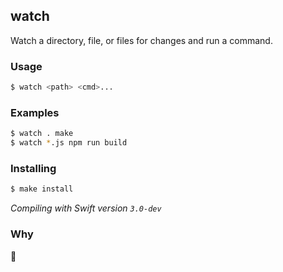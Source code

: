 ## watch

Watch a directory, file, or files for changes and run a command.

### Usage

~~~ bash
$ watch <path> <cmd>...
~~~

### Examples

~~~ bash
$ watch . make
$ watch *.js npm run build
~~~

### Installing

~~~ bash
$ make install
~~~

*Compiling with Swift version `3.0-dev`*

### Why

:shrug:
